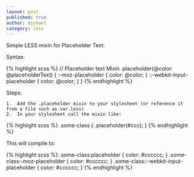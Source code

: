 ```yaml
---
layout: post
published: true
author: michael
category: less
---
```


Simple LESS mixin for Placeholder Text:

Syntax:

{% highlight scss %}
   // Placeholder text Mixin
	.placeholder(@color: @placeholderText) {
  			:-moz-placeholder {
    		color: @color;
  		}
  		::-webkit-input-placeholder {
    		color: @color;
  		}
	}
{% endhighlight %}

Steps:

    1.  Add the .placeholder mixin to your stylesheet (or reference it from a file such as var.less)
    2.  In your stylesheet call the mixin like: 

{% highlight scss %}
    .some-class { 
    	.placeholder(#ccc);
    }
{% endhighlight %}

This will compile to: 
    
{% highlight scss %}
              .some-class:placeholder {
                color: #cccccc;
              }
              .some-class:-moz-placeholder {
                color: #cccccc;
              }
              .some-class::-webkit-input-placeholder {
                color: #cccccc;
              }
{% endhighlight %}
